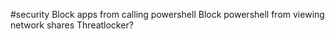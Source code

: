 #security
Block apps from calling powershell
Block powershell from viewing network shares
Threatlocker?
